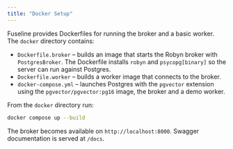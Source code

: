 ```yaml
---
title: "Docker Setup"
---
```


Fuseline provides Dockerfiles for running the broker and a basic worker.
The ``docker`` directory contains:

* ``Dockerfile.broker`` – builds an image that starts the Robyn broker
  with ``PostgresBroker``. The Dockerfile installs ``robyn`` and
  ``psycopg[binary]`` so the server can run against Postgres.
* ``Dockerfile.worker`` – builds a worker image that connects to the
  broker.
* ``docker-compose.yml`` – launches Postgres with the ``pgvector``
  extension using the ``pgvector/pgvector:pg16`` image, the broker and a demo
  worker.

From the ``docker`` directory run:

```bash
docker compose up --build
```

The broker becomes available on ``http://localhost:8000``. Swagger
documentation is served at ``/docs``.
